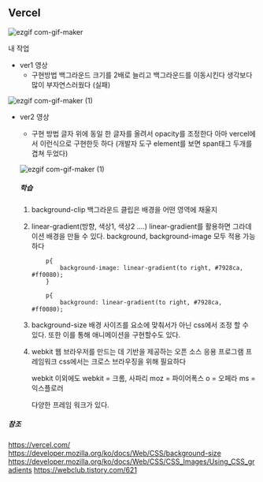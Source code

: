 ## Vercel ##

​![ezgif com-gif-maker](https://user-images.githubusercontent.com/63283076/186577520-8a664336-8dbb-45d4-bca5-5a67f99fbf92.gif)

내 작업 
- ver1
   영상
    -  구현방법
        백그라운드 크기를 2배로 늘리고 백그라운드를 이동시킨다
        생각보다 많이 부자연스러웠다 (실패)
        
 ![ezgif com-gif-maker (1)](https://user-images.githubusercontent.com/63283076/186578085-ce1f7bf8-bd46-4124-9b6f-7854f658f03f.gif)

- ver2
    영상
    -   구현 방법
        글자 위에 동일 한 글자를 올려서 opacity를 조정한다 
        아마 vercel에서 이런식으로 구현한듯 하다
        (개발자 도구 element를 보면 span태그 두개를 겹쳐 두었다)

   ![ezgif com-gif-maker (1)](https://user-images.githubusercontent.com/63283076/186578421-806021b5-1fe3-481e-98b5-41fad1e0de13.gif)
    
    
    ##### 학습 #####
    
    1. background-clip
        백그라운드 클립은 배경을 어떤 영역에 채울지
        
    2. linear-gradient(방향, 색상1, 색상2 ....)
    linear-gradient를 활용하면 그라데이션 배경을 만들 수 있다.
    background, background-image 모두 적용 가능하다

        ```
            p{
                background-image: linear-gradient(to right, #7928ca, #ff0080);
            }   
            
            p{
                background: linear-gradient(to right, #7928ca, #ff0080);        
        ```
        
    3. background-size
    배경 사이즈를 요소에 맞춰서가 아닌 css에서 조정 할 수 있다.
    또한 이를 통해 애니메이션을 구현할수도 있다.
    
    4. webkit
    웹 브라우저를 만드는 데 기반을 제공하는 오픈 소스 응용 프로그램 프레임워크
    css에서는 크로스 브라우징을 위해 필요하다
    
        webkit 이외에도
    webkit = 크롬, 사파리
    moz = 파이어폭스
    o = 오페라
    ms = 익스플로러
    
        다양한 프레임 워크가 있다. 
        
    
##### 참조 #####
https://vercel.com/
https://developer.mozilla.org/ko/docs/Web/CSS/background-size
https://developer.mozilla.org/ko/docs/Web/CSS/CSS_Images/Using_CSS_gradients
https://webclub.tistory.com/621



